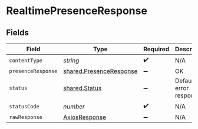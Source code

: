 # RealtimePresenceResponse


## Fields

| Field                                                              | Type                                                               | Required                                                           | Description                                                        |
| ------------------------------------------------------------------ | ------------------------------------------------------------------ | ------------------------------------------------------------------ | ------------------------------------------------------------------ |
| `contentType`                                                      | *string*                                                           | :heavy_check_mark:                                                 | N/A                                                                |
| `presenceResponse`                                                 | [shared.PresenceResponse](../../models/shared/presenceresponse.md) | :heavy_minus_sign:                                                 | OK                                                                 |
| `status`                                                           | [shared.Status](../../models/shared/status.md)                     | :heavy_minus_sign:                                                 | Default error response                                             |
| `statusCode`                                                       | *number*                                                           | :heavy_check_mark:                                                 | N/A                                                                |
| `rawResponse`                                                      | [AxiosResponse](https://axios-http.com/docs/res_schema)            | :heavy_minus_sign:                                                 | N/A                                                                |